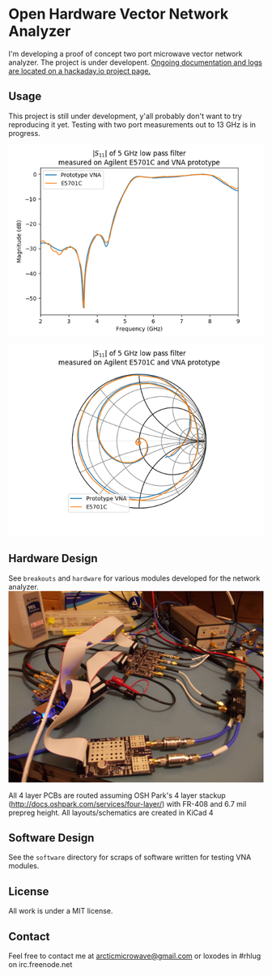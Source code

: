 # Open Hardware Vector Network Analyzer
I'm developing a proof of concept two port microwave vector network analyzer. The project is under developent.
[Ongoing documentation and logs are located on a hackaday.io project page.](https://hackaday.io/project/26213-vector-network-analyzer)

## Usage
This project is still under development, y'all probably don't want to try reproducing it yet.
Testing with two port measurements out to 13 GHz is in progress.

![|S11|](./doc/lpf_plot.png)

![S11 Smith](./doc/lpf_smith.png)

## Hardware Design
See `breakouts` and `hardware` for various modules developed for the network analyzer.
![picture of VNA](./doc/vna_picture.jpg)

All 4 layer PCBs are routed assuming OSH Park's 4 layer stackup (http://docs.oshpark.com/services/four-layer/) with FR-408 and 6.7 mil prepreg height. 
All layouts/schematics are created in KiCad 4

## Software Design
See the `software` directory for scraps of software written for testing VNA modules. 

## License
All work is under a MIT license.

## Contact
Feel free to contact me at arcticmicrowave@gmail.com or loxodes in #rhlug on irc.freenode.net
